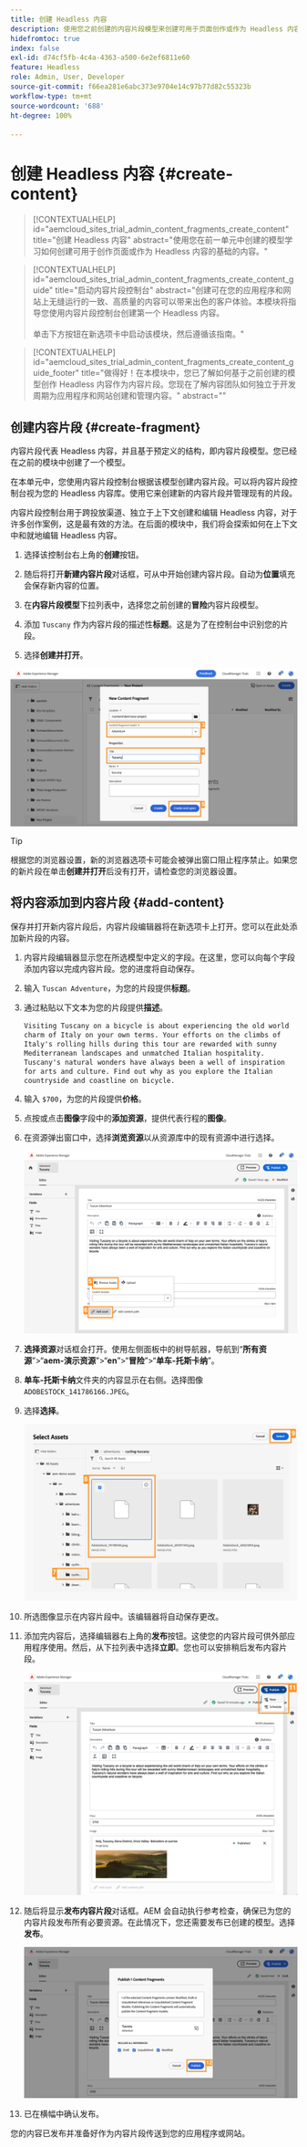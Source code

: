 ```yaml
---
title: 创建 Headless 内容
description: 使用您之前创建的内容片段模型来创建可用于页面创作或作为 Headless 内容基础的内容。
hidefromtoc: true
index: false
exl-id: d74cf5fb-4c4a-4363-a500-6e2ef6811e60
feature: Headless
role: Admin, User, Developer
source-git-commit: f66ea281e6abc373e9704e14c97b77d82c55323b
workflow-type: tm+mt
source-wordcount: '688'
ht-degree: 100%

---
```



# 创建 Headless 内容 {#create-content}

>[!CONTEXTUALHELP]
>id="aemcloud_sites_trial_admin_content_fragments_create_content"
>title="创建 Headless 内容"
>abstract="使用您在前一单元中创建的模型学习如何创建可用于创作页面或作为 Headless 内容的基础的内容。"

>[!CONTEXTUALHELP]
>id="aemcloud_sites_trial_admin_content_fragments_create_content_guide"
>title="启动内容片段控制台"
>abstract="创建可在您的应用程序和网站上无缝运行的一致、高质量的内容可以带来出色的客户体验。本模块将指导您使用内容片段控制台创建第一个 Headless 内容。<br><br>单击下方按钮在新选项卡中启动该模块，然后遵循该指南。"

>[!CONTEXTUALHELP]
>id="aemcloud_sites_trial_admin_content_fragments_create_content_guide_footer"
>title="做得好！在本模块中，您已了解如何基于之前创建的模型创作 Headless 内容作为内容片段。您现在了解内容团队如何独立于开发周期为应用程序和网站创建和管理内容。"
>abstract=""

## 创建内容片段 {#create-fragment}

内容片段代表 Headless 内容，并且基于预定义的结构，即内容片段模型。您已经在之前的模块中创建了一个模型。

在本单元中，您使用内容片段控制台根据该模型创建内容片段。可以将内容片段控制台视为您的 Headless 内容库。使用它来创建新的内容片段并管理现有的片段。

内容片段控制台用于跨投放渠道、独立于上下文创建和编辑 Headless 内容，对于许多创作案例，这是最有效的方法。在后面的模块中，我们将会探索如何在上下文中和就地编辑 Headless 内容。

1. 选择该控制台右上角的&#x200B;**创建**&#x200B;按钮。

1. 随后将打开&#x200B;**新建内容片段**&#x200B;对话框，可从中开始创建内容片段。自动为&#x200B;**位置**&#x200B;填充会保存新内容的位置。

1. 在&#x200B;**内容片段模型**&#x200B;下拉列表中，选择您之前创建的&#x200B;**冒险**&#x200B;内容片段模型。

1. 添加 `Tuscany` 作为内容片段的描述性&#x200B;**标题**。这是为了在控制台中识别您的片段。

1. 选择&#x200B;**创建并打开**。

![创建新的内容片段](assets/do-not-localize/create-content.png)

>[!TIP]
>
>根据您的浏览器设置，新的浏览器选项卡可能会被弹出窗口阻止程序禁止。如果您的新片段在单击&#x200B;**创建并打开**&#x200B;后没有打开，请检查您的浏览器设置。

## 将内容添加到内容片段 {#add-content}

保存并打开新内容片段后，内容片段编辑器将在新选项卡上打开。您可以在此处添加新片段的内容。

1. 内容片段编辑器显示您在所选模型中定义的字段。在这里，您可以向每个字段添加内容以完成内容片段。您的进度将自动保存。

1. 输入 `Tuscan Adventure`，为您的片段提供&#x200B;**标题**。

1. 通过粘贴以下文本为您的片段提供&#x200B;**描述**。

   ```text
   Visiting Tuscany on a bicycle is about experiencing the old world charm of Italy on your own terms. Your efforts on the climbs of Italy's rolling hills during this tour are rewarded with sunny Mediterranean landscapes and unmatched Italian hospitality. Tuscany's natural wonders have always been a well of inspiration for arts and culture. Find out why as you explore the Italian countryside and coastline on bicycle.
   ```

1. 输入 `$700`，为您的片段提供&#x200B;**价格**。

1. 点按或点击&#x200B;**图像**&#x200B;字段中的&#x200B;**添加资源**，提供代表行程的&#x200B;**图像**。

1. 在资源弹出窗口中，选择&#x200B;**浏览资源**&#x200B;以从资源库中的现有资源中进行选择。

   ![添加资源](assets/do-not-localize/add-asset.png)

1. **选择资源**&#x200B;对话框会打开。使用左侧面板中的树导航器，导航到“**所有资源**”>“**aem-演示资源**”>“**en**”>“**冒险**”>“**单车-托斯卡纳**”。

1. **单车-托斯卡纳**&#x200B;文件夹的内容显示在右侧。选择图像 `ADOBESTOCK_141786166.JPEG`。

1. 选择&#x200B;**选择**。

   ![选择资源](assets/do-not-localize/select-asset.png)

1. 所选图像显示在内容片段中。该编辑器将自动保存更改。

1. 添加完内容后，选择编辑器右上角的&#x200B;**发布**&#x200B;按钮。这使您的内容片段可供外部应用程序使用。然后，从下拉列表中选择&#x200B;**立即**。您也可以安排稍后发布内容片段。

   ![发布内容](assets/do-not-localize/publish.png)

1. 随后将显示&#x200B;**发布内容片段**&#x200B;对话框。AEM 会自动执行参考检查，确保已为您的内容片段发布所有必要资源。在此情况下，您还需要发布已创建的模型。选择&#x200B;**发布**。

   ![发布和引用检查](assets/do-not-localize/publish-confirm.png)

1. 已在横幅中确认发布。

您的内容已发布并准备好作为内容片段传送到您的应用程序或网站。
